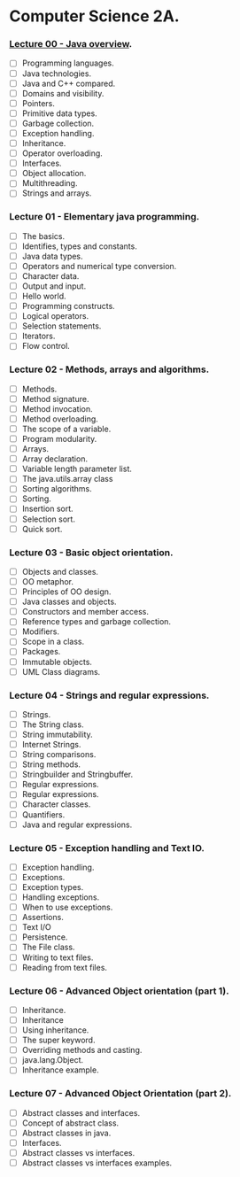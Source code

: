 # Computer Science 2A.

### [Lecture 00 - Java overview](https://github.com/Tombstone01/Java/blob/master/slides/ACSSE_CSC2A_2019_Lecture00.pdf).

* [ ] Programming languages.
* [ ] Java technologies.
* [ ] Java and C++ compared.
* [ ] Domains and visibility.
* [ ] Pointers.
* [ ] Primitive data types.
* [ ] Garbage collection.
* [ ] Exception handling.
* [ ] Inheritance.
* [ ] Operator overloading.
* [ ] Interfaces.
* [ ] Object allocation.
* [ ] Multithreading.
* [ ] Strings and arrays.

### Lecture 01 - Elementary java programming.

* [ ] The basics.
* [ ] Identifies, types and constants.
* [ ] Java data types.
* [ ] Operators and numerical type conversion.
* [ ] Character data.
* [ ] Output and input.
* [ ] Hello world.
* [ ] Programming constructs.
* [ ] Logical operators.
* [ ] Selection statements.
* [ ] Iterators.
* [ ] Flow control.

### Lecture 02 - Methods, arrays and algorithms.

* [ ] Methods.
* [ ] Method signature.
* [ ] Method invocation.
* [ ] Method overloading.
* [ ] The scope of a variable.
* [ ] Program modularity.
* [ ] Arrays.
* [ ] Array declaration.
* [ ] Variable length parameter list.
* [ ] The java.utils.array class
* [ ] Sorting algorithms.
* [ ] Sorting.
* [ ] Insertion sort.
* [ ] Selection sort.
* [ ] Quick sort.

### Lecture 03 - Basic object orientation.

* [ ] Objects and classes.
* [ ] OO metaphor.
* [ ] Principles of OO design.
* [ ] Java classes and objects.
* [ ] Constructors and member access.
* [ ] Reference types and garbage collection.
* [ ] Modifiers.
* [ ] Scope in a class.
* [ ] Packages.
* [ ] Immutable objects.
* [ ] UML Class diagrams.

### Lecture 04 - Strings and regular expressions.

* [ ] Strings.
* [ ] The String class.
* [ ] String immutability.
* [ ] Internet Strings.
* [ ] String comparisons.
* [ ] String methods.
* [ ] Stringbuilder and Stringbuffer.
* [ ] Regular expressions.
* [ ] Regular expressions.
* [ ] Character classes.
* [ ] Quantifiers.
* [ ] Java and regular expressions.

### Lecture 05 - Exception handling and Text IO.

* [ ] Exception handling.
* [ ] Exceptions.
* [ ] Exception types.
* [ ] Handling exceptions.
* [ ] When to use exceptions.
* [ ] Assertions.
* [ ] Text I/O
* [ ] Persistence.
* [ ] The File class.
* [ ] Writing to text files.
* [ ] Reading from text files.

### Lecture 06 - Advanced Object orientation (part 1).

* [ ] Inheritance.
* [ ] Inheritance 
* [ ] Using inheritance.
* [ ] The super keyword.
* [ ] Overriding methods and casting.
* [ ] java.lang.Object.
* [ ] Inheritance example.

### Lecture 07 - Advanced Object Orientation (part 2).

* [ ] Abstract classes and interfaces.
* [ ] Concept of abstract class.
* [ ] Abstract classes in java.
* [ ] Interfaces.
* [ ] Abstract classes vs interfaces.
* [ ] Abstract classes vs interfaces examples.
